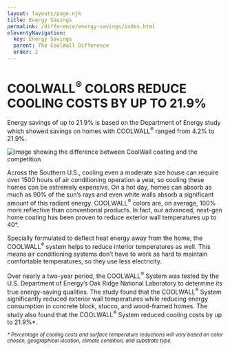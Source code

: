 ```yaml
---
layout: layouts/page.njk
title: Energy Savings
permalink: /difference/energy-savings/index.html
eleventyNavigation:
  key: Energy Savings
  parent: The CoolWall Difference
  order: 2
---
```


# COOLWALL<sup>&reg;</sup> COLORS REDUCE <span class="linebreak"></span>COOLING COSTS BY UP TO 21.9%

Energy savings of up to 21.9% is based on the Department of Energy study <br>which showed savings on homes with COOLWALL<sup>&reg;</sup> ranged from 4.2% to 21.9%. 

<div class="grid-container energy-savings">
<div class="left">

<p class="bleed-left">
<img alt="image showing the difference between CoolWall coating and the competition" src="/static/img/MSC-energysavings-inset.jpg">
</p>
</div>
<div class="right">

Across the Southern U.S., cooling even a moderate size house can require over 1500 hours of air conditioning operation a year, so cooling these homes can be extremely expensive. On a hot day, homes can absorb as much as 90% of the sun’s rays and even white walls absorb a significant amount of this radiant energy. COOLWALL<sup>&reg;</sup> colors are, on average, 100% more reflective than conventional products. In fact, our advanced, next-gen home coating has been proven to reduce exterior wall temperatures up to 40°. 

Specially formulated to deflect heat energy away from the home, the COOLWALL<sup>&reg;</sup> system helps to reduce interior temperatures as well. This means air conditioning systems don’t have to work as hard to maintain comfortable temperatures, so they use less electricity. 

Over nearly a two-year period, the COOLWALL<sup>&reg;</sup> System was tested by the U.S. Department of Energy’s Oak Ridge National Laboratory to determine its true energy-saving qualities. The study found that the COOLWALL<sup>&reg;</sup> System significantly reduced exterior wall temperatures while reducing energy consumption in concrete block, stucco, and wood-framed homes. The study also found that the COOLWALL<sup>&reg;</sup> System reduced cooling costs by up to 21.9%\*. 

<small><i>* Percentage of cooling costs and surface temperature reductions will vary based on color chosen, geographical location, climate condition, and substrate type.</i></small>

</div>
</div>